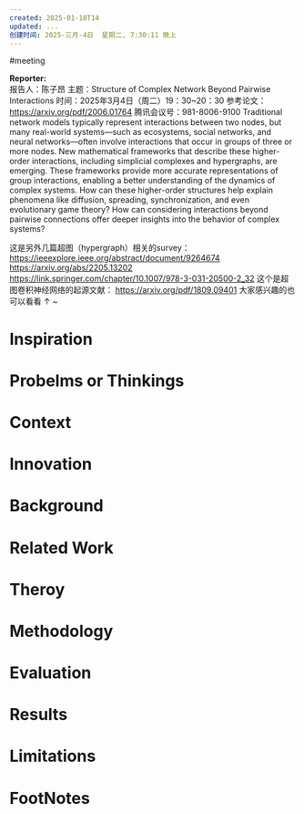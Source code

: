 ```yaml
---
created: 2025-01-10T14
updated: ...
创建时间: 2025-三月-4日  星期二, 7:30:11 晚上
---
```

#meeting 

**Reporter:**  
报告人：陈子昂
主题：Structure of Complex Network Beyond Pairwise Interactions
时间：2025年3月4日（周二）19：30~20：30
参考论文：https://arxiv.org/pdf/2006.01764
腾讯会议号：981-8006-9100
Traditional network models typically represent interactions between two nodes, but many real-world systems—such as ecosystems, social networks, and neural networks—often involve interactions that occur in groups of three or more nodes.
New mathematical frameworks that describe these higher-order interactions, including simplicial complexes and hypergraphs, are emerging. These frameworks provide more accurate representations of group interactions, enabling a better understanding of the dynamics of complex systems. How can these higher-order structures help explain phenomena like diffusion, spreading, synchronization, and even evolutionary game theory? How can considering interactions beyond pairwise connections offer deeper insights into the behavior of complex systems?


这是另外几篇超图（hypergraph）相关的survey：
https://ieeexplore.ieee.org/abstract/document/9264674
https://arxiv.org/abs/2205.13202
https://link.springer.com/chapter/10.1007/978-3-031-20500-2_32
这个是超图卷积神经网络的起源文献：
https://arxiv.org/pdf/1809.09401
大家感兴趣的也可以看看 ↑ ~
# Inspiration
# Probelms or Thinkings 



# Context
# Innovation
# Background
# Related Work
# Theroy
# Methodology
# Evaluation
# Results
# Limitations
# FootNotes
